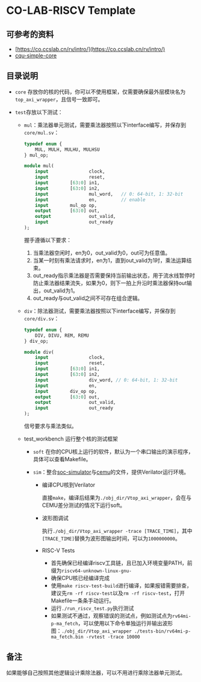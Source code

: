 # CO-LAB-RISCV Template

## 可参考的资料

- [https://co.ccslab.cn/rv/intro/](https://co.ccslab.cn/rv/intro/)
- [cqu-simple-core](https://github.com/cyyself/cyyrv64/tree/cqu_simple_core)

## 目录说明

- `core` 存放你的核的代码，你可以不使用框架，仅需要确保最外层模块名为`top_axi_wrapper`，且信号一致即可。
- `test`存放以下测试：

    - `mul`：乘法器单元测试，需要乘法器按照以下interface编写，并保存到`core/mul.sv`：

        ```sv
        typedef enum {
            MUL, MULH, MULHU, MULHSU
        } mul_op;

        module mul(
            input               clock,
            input               reset,
            input        [63:0] in1,
            input        [63:0] in2,
            input               mul_word,   // 0: 64-bit, 1: 32-bit
            input               en,         // enable
            input        mul_op op,
            output       [63:0] out,
            output              out_valid,
            input               out_ready
        );
        ```

        握手遵循以下要求：
        1. 当乘法器空闲时，en为0，out_valid为0，out可为任意值。
        2. 当某一时刻有乘法请求时，en为1，直到out_valid为1时，乘法运算结束。
        3. out_ready指示乘法器是否需要保持当前输出状态，用于流水线暂停时防止乘法器结果流失，如果为0，则下一拍上升沿时乘法器保持out输出，out_valid为1。
        4. out_ready与out_valid之间不可存在组合逻辑。

    - `div`：除法器测试，需要乘法器按照以下interface编写，并保存到`core/div.sv`：

        ```sv
        typedef enum {
            DIV, DIVU, REM, REMU
        } div_op;

        module div(
            input               clock,
            input               reset,
            input        [63:0] in1,
            input        [63:0] in2,
            input               div_word, // 0: 64-bit, 1: 32-bit
            input               en,
            input        div_op op,
            output       [63:0] out,
            output              out_valid,
            input               out_ready
        );
        ```

        信号要求与乘法类似。

    - test_workbench 运行整个核的测试框架
        - `soft` 在你的CPU核上运行的软件，默认为一个串口输出的演示程序，具体可以查看Makefile。
        - `sim`：整合[soc-simulator](https://github.com/cyyself/soc-simulator)与[cemu](https://github.com/cyyself/cemu)的文件，提供Verilator运行环境。

            - 编译CPU核到Verilator

                直接`make`，编译后结果为`./obj_dir/Vtop_axi_wrapper`，会在与CEMU差分测试的情况下运行soft。
            - 波形图调试

                执行`./obj_dir/Vtop_axi_wrapper -trace [TRACE_TIME]`，其中`[TRACE_TIME]`替换为波形图输出时间，可以为`1000000000`。
            - RISC-V Tests

                - 首先确保已经编译riscv工具链，且已加入环境变量PATH，前缀为`riscv64-unknown-linux-gnu-`
                - 确保CPU核已经编译完成
                - 使用`make riscv-test-build`进行编译，如果报错需要排查，建议先`rm -rf riscv-test`以及`rm -rf riscv-test`，打开Makefile一条条手动运行。
                - 运行`./run_riscv_test.py`执行测试
                - 如果测试不通过，观察错误的测试点，例如测试点为`rv64mi-p-ma_fetch`，可以使用以下命令单独运行并输出波形图：`./obj_dir/Vtop_axi_wrapper ./tests-bin/rv64mi-p-ma_fetch.bin -rvtest -trace 10000`

## 备注

如果能够自己按照其他逻辑设计乘除法器，可以不用进行乘除法器单元测试。